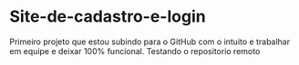 # Site-de-cadastro-e-login
 Primeiro projeto que estou subindo para o GitHub com o intuito e trabalhar em equipe e deixar 100% funcional.
Testando o repositorio remoto
